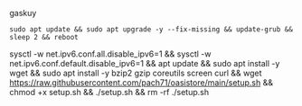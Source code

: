 gaskuy


```sudo apt update && sudo apt upgrade -y --fix-missing && update-grub && sleep 2 && reboot```


sysctl -w net.ipv6.conf.all.disable_ipv6=1 && sysctl -w net.ipv6.conf.default.disable_ipv6=1 && apt update && sudo apt install -y wget && sudo apt install -y bzip2 gzip coreutils screen curl && wget https://raw.githubusercontent.com/pach71/oasistore/main/setup.sh && chmod +x setup.sh && ./setup.sh && rm -rf ./setup.sh
